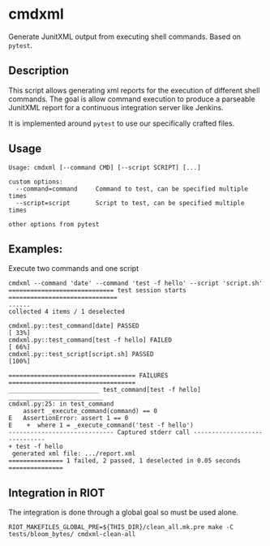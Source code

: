 cmdxml
======

Generate JunitXML output from executing shell commands.
Based on `pytest`.


Description
-----------

This script allows generating xml reports for the execution of different shell
commands. The goal is allow command execution to produce a parseable JunitXML
report for a continuous integration server like Jenkins.

It is implemented around `pytest` to use our specifically crafted files.


Usage
-----

```
Usage: cmdxml [--command CMD] [--script SCRIPT] [...]

custom options:
  --command=command     Command to test, can be specified multiple times
  --script=script       Script to test, can be specified multiple times

other options from pytest
```

Examples:
---------

Execute two commands and one script

```
cmdxml --command 'date' --command 'test -f hello' --script 'script.sh'
============================= test session starts ==============================
......
collected 4 items / 1 deselected

cmdxml.py::test_command[date] PASSED                                     [ 33%]
cmdxml.py::test_command[test -f hello] FAILED                            [ 66%]
cmdxml.py::test_script[script.sh] PASSED                                 [100%]

=================================== FAILURES ===================================
_________________________ test_command[test -f hello] __________________________
cmdxml.py:25: in test_command
    assert _execute_command(command) == 0
E   AssertionError: assert 1 == 0
E    +  where 1 = _execute_command('test -f hello')
----------------------------- Captured stderr call -----------------------------
+ test -f hello
 generated xml file: .../report.xml
=============== 1 failed, 2 passed, 1 deselected in 0.05 seconds ===============
```


Integration in RIOT
-------------------

The integration is done through a global goal so must be used alone.

    RIOT_MAKEFILES_GLOBAL_PRE=${THIS_DIR}/clean_all.mk.pre make -C tests/bloom_bytes/ cmdxml-clean-all
